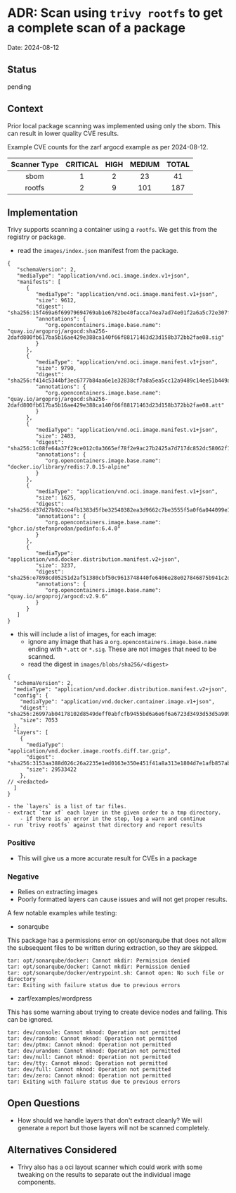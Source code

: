 # ADR: Scan using `trivy rootfs` to get a complete scan of a package

Date: 2024-08-12

## Status

pending

## Context

Prior local package scanning was implemented using only the sbom. This can result in lower quality CVE results.

Example CVE counts for the zarf argocd example as per 2024-08-12.

| Scanner Type | CRITICAL | HIGH | MEDIUM | TOTAL |
| :----------: | :------: | :--: | :----: | :---: |
| sbom         | 1        | 2    | 23     | 41    |
| rootfs       | 2        | 9    | 101    | 187   |

## Implementation

Trivy supports scanning a container using a `rootfs`. We get this from the registry or package.

- read the `images/index.json` manifest from the package.

```
{
   "schemaVersion": 2,
   "mediaType": "application/vnd.oci.image.index.v1+json",
   "manifests": [
      {
         "mediaType": "application/vnd.oci.image.manifest.v1+json",
         "size": 9612,
         "digest": "sha256:15f469a6f69979694769ab1e6782be40facca74ea7ad74e01f2a6a5c72e307f6",
         "annotations": {
            "org.opencontainers.image.base.name": "quay.io/argoproj/argocd:sha256-2dafd800fb617ba5b16ae429e388ca140f66f88171463d23d158b372bb2fae08.sig"
         }
      },
      {
         "mediaType": "application/vnd.oci.image.manifest.v1+json",
         "size": 9790,
         "digest": "sha256:f414c5344bf3ec6777b84aa6e1e32838cf7a8a5ea5cc12a9489c14ee51b449a6",
         "annotations": {
            "org.opencontainers.image.base.name": "quay.io/argoproj/argocd:sha256-2dafd800fb617ba5b16ae429e388ca140f66f88171463d23d158b372bb2fae08.att"
         }
      },
      {
         "mediaType": "application/vnd.oci.image.manifest.v1+json",
         "size": 2483,
         "digest": "sha256:1c08fe64a37f29ce012c0a3665ef78f2e9ac27b2425a7d717dc852dc58062f10",
         "annotations": {
            "org.opencontainers.image.base.name": "docker.io/library/redis:7.0.15-alpine"
         }
      },
      {
         "mediaType": "application/vnd.oci.image.manifest.v1+json",
         "size": 1625,
         "digest": "sha256:d37d27b92cce4fb1383d5fbe32540382ea3d9662c7be3555f5a0f6a044099e1b",
         "annotations": {
            "org.opencontainers.image.base.name": "ghcr.io/stefanprodan/podinfo:6.4.0"
         }
      },
      {
         "mediaType": "application/vnd.docker.distribution.manifest.v2+json",
         "size": 3237,
         "digest": "sha256:e7898cd05251d2af51380cbf50c9613748440fe6406e28e027846875b941c2de",
         "annotations": {
            "org.opencontainers.image.base.name": "quay.io/argoproj/argocd:v2.9.6"
         }
      }
   ]
}
```

- this will include a list of images, for each image:
    - ignore any image that has a `org.opencontainers.image.base.name` ending with `*.att` or `*.sig`. These are not images that need to be scanned.
    - read the digest in `images/blobs/sha256/<digest>`
```
{
  "schemaVersion": 2,
  "mediaType": "application/vnd.docker.distribution.manifest.v2+json",
  "config": {
    "mediaType": "application/vnd.docker.container.image.v1+json",
    "digest": "sha256:26997ab04178102d8549deff0abfcfb9455bd6a6e6f6a6723d3493d53d5a9097",
    "size": 7053
  },
  "layers": [
    {
      "mediaType": "application/vnd.docker.image.rootfs.diff.tar.gzip",
      "digest": "sha256:3153aa388d026c26a2235e1ed0163e350e451f41a8a313e1804d7e1afb857ab4",
      "size": 29533422
    },
// <redacted>
  ]
}
```

    - the `layers` is a list of tar files.
    - extract `tar xf` each layer in the given order to a tmp directory.
        - if there is an error in the step, log a warn and continue
    - run `trivy rootfs` against that directory and report results

### Positive

- This will give us a more accurate result for CVEs in a package

### Negative

- Relies on extracting images
- Poorly formatted layers can cause issues and will not get proper results.

A few notable examples while testing:

- sonarqube

This package has a permissions error on opt/sonarqube that does not allow the subsequent files to be written during extraction, so they are skipped.

```
tar: opt/sonarqube/docker: Cannot mkdir: Permission denied
tar: opt/sonarqube/docker: Cannot mkdir: Permission denied
tar: opt/sonarqube/docker/entrypoint.sh: Cannot open: No such file or directory
tar: Exiting with failure status due to previous errors
```

- zarf/examples/wordpress

This has some warning about trying to create device nodes and failing. This can be ignored.

```
tar: dev/console: Cannot mknod: Operation not permitted
tar: dev/random: Cannot mknod: Operation not permitted
tar: dev/ptmx: Cannot mknod: Operation not permitted
tar: dev/urandom: Cannot mknod: Operation not permitted
tar: dev/null: Cannot mknod: Operation not permitted
tar: dev/tty: Cannot mknod: Operation not permitted
tar: dev/full: Cannot mknod: Operation not permitted
tar: dev/zero: Cannot mknod: Operation not permitted
tar: Exiting with failure status due to previous errors
```

## Open Questions

- How should we handle layers that don't extract cleanly? We will generate a report but those layers will not be scanned completely.


## Alternatives Considered

- Trivy also has a oci layout scanner which could work with some tweaking on the results to separate out the individual image components.
